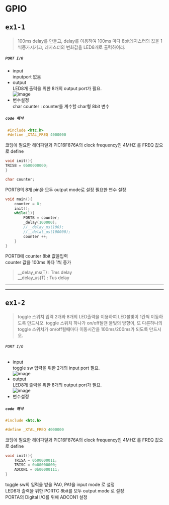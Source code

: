# GPIO  
## <pre>ex1-1</pre>
>100ms delay를 만들고, delay를 이용하여 100ms 마다 8bit레지스터의 값을 1씩증가시키고, 레지스터의 변화값을 LED8개로 출력하여라.  
  
##### <code>PORT I/O</code>  
+ input  
	inputport 없음
+ output  
	LED8개 출력을 위한 8개의 output port가 필요.  
	![image](https://user-images.githubusercontent.com/43701183/48460173-f1e15f80-e810-11e8-9ff7-38fe81ceef45.png)  
+ 변수설정  
	char counter : counter를 계수할 char형 8bit 변수
	
##### <code>code 해석</code> 
```c   
 #include <htc.h>
 #define _XTAL_FREQ 4000000
```
코딩에 필요한 헤더파일과 PIC16F876A의 clock frequency인 4MHZ 를 FREQ 값으로 define
```c
void init(){
TRISB = 0b00000000;
}

char counter;
```
PORTB의 8개 pin을 모두 output mode로 설정 필요한 변수 설정
```c
void main(){
	counter = 0;
	init();
	while(1){
		PORTB = counter;
		_delay(100000);
		//__delay_ms(100);
		//__delat_us(100000);
		counter ++;
	}
}
```
PORTB에 counter 8bit 값을입력  
counter 값을 100ms 마다 1씩 증가 
>__delay_ms(T) : Tms delay  
>__delay_us(T) : Tus delay
  
  
  
  
    
* * *          
* * *
## <pre>ex1-2</pre>
>toggle 스위치 입력 2개와 8개의 LED출력을 이용하여 LED불빛이 1칸씩 이동하도록 만드시오. toggle 스위치 하나가 on/off될땐 불빛의 방향이, 또 다른하나의 toggle 스위치가 on/off될때마다 이동시간을 100ms/200ms가 되도록 만드시오.  
###### <code>PORT I/O</code>  
+ input  
	toggle sw 입력을 위한 2개의 input port 필요.  
	![image](https://user-images.githubusercontent.com/43701183/48459992-f6594880-e80f-11e8-9dcf-e74f4b026ec7.png)
+ output  
	LED8개 출력을 위한 8개의 output port가 필요.  
	![image](https://user-images.githubusercontent.com/43701183/48460072-68ca2880-e810-11e8-89e9-a6beffff5021.png)  
+ 변수설정  
##### <code>code 해석</code>  
```c
#include <htc.h>

#define _XTAL_FREQ 4000000
```
코딩에 필요한 헤더파일과 PIC16F876A의 clock frequency인 4MHZ 를 FREQ 값으로 define  
```c
void init(){
	TRISA = 0b00000011;
	TRISC = 0b00000000;
	ADCON1 = 0b00000111;
}
```  
toggle sw의 입력을 받을 PA0, PA1을 input mode 로 설정  
LED8개 출력을 위한 PORTC 8bit를 모두 output mode 로 설정  
PORTA의 Digital I/O를 위해 ADCON1 설정  

